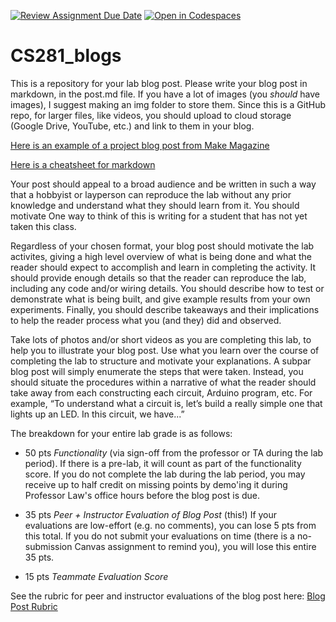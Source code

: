 [![Review Assignment Due Date](https://classroom.github.com/assets/deadline-readme-button-24ddc0f5d75046c5622901739e7c5dd533143b0c8e959d652212380cedb1ea36.svg)](https://classroom.github.com/a/ZG3ATtrC)
[![Open in Codespaces](https://classroom.github.com/assets/launch-codespace-7f7980b617ed060a017424585567c406b6ee15c891e84e1186181d67ecf80aa0.svg)](https://classroom.github.com/open-in-codespaces?assignment_repo_id=14059904)
# CS281_blogs

This is a repository for your lab blog post. Please write your blog post in markdown, in the post.md file. If you have a lot of images (you *should* have images), I suggest making an img folder to store them. Since this is a GitHub repo, for larger files, like videos, you should upload to cloud storage (Google Drive, YouTube, etc.) and link to them in your blog.

[Here is an example of a project blog post from Make Magazine](https://makezine.com/projects/perpetual-battery-free-weather-station/)

[Here is a cheatsheet for markdown](https://github.com/adam-p/markdown-here/wiki/Markdown-Cheatsheet)

Your post should appeal to a broad audience and be written in such a way that a hobbyist or layperson can reproduce the lab without any prior knowledge and understand what they should learn from it. You should motivate One way to think of this is writing for a student that has not yet taken this class.

Regardless of your chosen format, your blog post should motivate the lab activites, giving a high level overview of what is being done and what the reader should expect to accomplish and learn in completing the activity. It should provide enough details so that the reader can reproduce the lab, including any code and/or wiring details. You should describe how to test or demonstrate what is being built, and give example results from your own experiments. Finally, you should describe takeaways and their implications to help the reader process what you (and they) did and observed.

Take lots of photos and/or short videos as you are completing this lab, to help you to illustrate your blog
post.  Use what you learn over the course of completing the lab to structure and motivate your explanations. A subpar blog post will simply enumerate the steps that were taken. Instead, you should situate the procedures within a narrative of what the reader should take away from each constructing each circuit, Arduino program, etc. For example, “To understand
what a circuit is, let’s build a really simple one that lights up an LED. In this circuit, we have...”


The breakdown for your entire lab grade is as follows:
* 50 pts _Functionality_ (via sign-off from the professor or TA during the lab period). If there is a pre-lab, it will count as part of the functionality score. If you do not complete the lab during the lab period, you may receive up to half credit on missing points by demo'ing it during Professor Law's office hours before the blog post is due.
  
* 35 pts _Peer + Instructor Evaluation of Blog Post_ (this!)
If your evaluations are low-effort (e.g. no comments), you can lose 5 pts from this total.
If you do not submit your evaluations on time (there is a no-submission Canvas assignment to remind you), you will lose this entire 35 pts.
  
* 15 pts _Teammate Evaluation Score_

See the rubric for peer and instructor evaluations of the blog post here: [Blog Post Rubric](https://docs.google.com/document/d/17rSV5psdSYa6jcfb5GrJcb6RbovZO-fGFs4DpvGHWYw/edit?usp=sharing)
